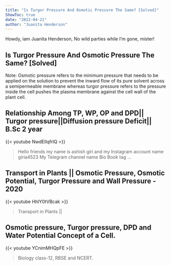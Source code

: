 ```yaml
---
title: "Is Turgor Pressure And Osmotic Pressure The Same? [Solved]"
ShowToc: true 
date: "2022-04-21"
author: "Juanita Henderson" 
---
```


Howdy, iam Juanita Henderson, No wild parties while I’m gone, mister!
## Is Turgor Pressure And Osmotic Pressure The Same? [Solved]
Note: Osmotic pressure refers to the minimum pressure that needs to be applied on the solution to prevent the inward flow of its pure solvent across a semipermeable membrane whereas turgor pressure refers to the pressure inside the cell pushes the plasma membrane against the cell wall of the plant cell.

## Relationship Among TP, WP, OP and DPD|| Turgor pressure||Diffusion pressure Deficit|| B.Sc 2 year
{{< youtube NwdElIqfrlQ >}}
>Hello friends my name is ashish giri and my Instagram account name giria4523 My Telegram channel name Bio Book tag ...

## Transport in Plants || Osmotic Pressure, Osmotic Potential, Turgor Pressure and Wall Pressure - 2020
{{< youtube HhlY0tVBcak >}}
>Transport in Plants || 

## Osmotic pressure, Turgor pressure, DPD and Water Potential Concept of a Cell.
{{< youtube YCnimMHQpFE >}}
>Biology class-12, RBSE and NCERT.

